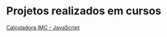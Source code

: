 # Projetos realizados em cursos
[Calculadora IMC - JavaScript](https://gabriel-moya.github.io/estudos/javascript/js-luiz-otavio-udemy/secao03-logica-de-programacao/aula26-exercicio-imc/)